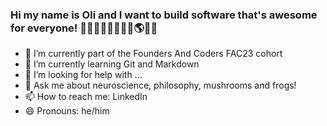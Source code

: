 ### Hi my name is Oli and I want to build software that's awesome for everyone! 👨‍🦯🧑🏾👨🏼👩‍🦽🌎💯🐸

- 🔭 I’m currently part of the Founders And Coders FAC23 cohort
- 🌱 I’m currently learning Git and Markdown
- 🤔 I’m looking for help with ...
- 💬 Ask me about neuroscience, philosophy, mushrooms and frogs!
- 📫 How to reach me: LinkedIn
- 😄 Pronouns: he/him



